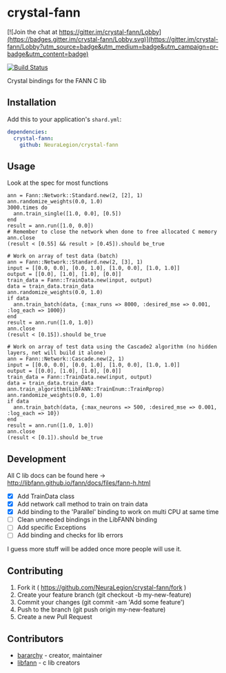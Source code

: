# crystal-fann

[![Join the chat at https://gitter.im/crystal-fann/Lobby](https://badges.gitter.im/crystal-fann/Lobby.svg)](https://gitter.im/crystal-fann/Lobby?utm_source=badge&utm_medium=badge&utm_campaign=pr-badge&utm_content=badge)

[![Build Status](https://travis-ci.org/NeuraLegion/crystal-fann.svg?branch=master)](https://travis-ci.org/NeuraLegion/crystal-fann)

Crystal bindings for the FANN C lib

## Installation

Add this to your application's `shard.yml`:

```yaml
dependencies:
  crystal-fann:
    github: NeuraLegion/crystal-fann
```

## Usage

Look at the spec for most functions

```crystal
ann = Fann::Network::Standard.new(2, [2], 1)
ann.randomize_weights(0.0, 1.0)
3000.times do
  ann.train_single([1.0, 0.0], [0.5])
end
result = ann.run([1.0, 0.0])
# Remember to close the network when done to free allocated C memory
ann.close
(result < [0.55] && result > [0.45]).should be_true
```

```crystal
# Work on array of test data (batch)
ann = Fann::Network::Standard.new(2, [3], 1)
input = [[0.0, 0.0], [0.0, 1.0], [1.0, 0.0], [1.0, 1.0]]
output = [[0.0], [1.0], [1.0], [0.0]]
train_data = Fann::TrainData.new(input, output)
data = train_data.train_data
ann.randomize_weights(0.0, 1.0)
if data
  ann.train_batch(data, {:max_runs => 8000, :desired_mse => 0.001, :log_each => 1000})
end
result = ann.run([1.0, 1.0])
ann.close
(result < [0.15]).should be_true
```

```crystal
# Work on array of test data using the Cascade2 algorithm (no hidden layers, net will build it alone)
ann = Fann::Network::Cascade.new(2, 1)
input = [[0.0, 0.0], [0.0, 1.0], [1.0, 0.0], [1.0, 1.0]]
output = [[0.0], [1.0], [1.0], [0.0]]
train_data = Fann::TrainData.new(input, output)
data = train_data.train_data
ann.train_algorithm(LibFANN::TrainEnum::TrainRprop)
ann.randomize_weights(0.0, 1.0)
if data
  ann.train_batch(data, {:max_neurons => 500, :desired_mse => 0.001, :log_each => 10})
end
result = ann.run([1.0, 1.0])
ann.close
(result < [0.1]).should be_true
```

## Development
All C lib docs can be found here -> http://libfann.github.io/fann/docs/files/fann-h.html  

- [x] Add TrainData class  
- [x] Add network call method to train on train data  
- [x] Add binding to the 'Parallel' binding to work on multi CPU at same time  
- [ ] Clean unneeded bindings in the LibFANN binding  
- [ ] Add specific Exceptions  
- [ ] Add binding and checks for lib errors  

I guess more stuff will be added once more people will use it.  

## Contributing

1. Fork it ( https://github.com/NeuraLegion/crystal-fann/fork )
2. Create your feature branch (git checkout -b my-new-feature)
3. Commit your changes (git commit -am 'Add some feature')
4. Push to the branch (git push origin my-new-feature)
5. Create a new Pull Request

## Contributors

- [bararchy](https://github.com/bararchy) - creator, maintainer
- [libfann](https://github.com/libfann/fann) - c lib creators
